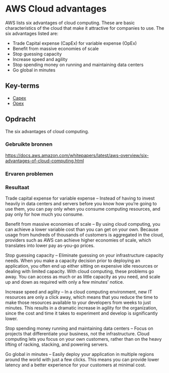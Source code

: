 # AWS Cloud advantages

AWS lists six advantages of cloud computing. These are basic characteristics of the cloud that make it attractive for companies to use.
The six advantages listed are:
- Trade Capital expense (CapEx) for variable expense (OpEx)
- Benefit from massive economies of scale
- Stop guessing capacity
- Increase speed and agility
- Stop spending money on running and maintaining data centers
- Go global in minutes

## Key-terms
- [Capex](../beschrijvingen/cloudCost.md#Capex)
- [Opex](../beschrijvingen/cloudCost.md#Opex)
## Opdracht
The six advantages of cloud computing.

### Gebruikte bronnen
https://docs.aws.amazon.com/whitepapers/latest/aws-overview/six-advantages-of-cloud-computing.html
### Ervaren problemen

### Resultaat

Trade capital expense for variable expense – Instead of having to invest heavily in data centers and servers before you know how you’re going to use them, you can pay only when you consume computing resources, and pay only for how much you consume.

Benefit from massive economies of scale – By using cloud computing, you can achieve a lower variable cost than you can get on your own. Because usage from hundreds of thousands of customers is aggregated in the cloud, providers such as AWS can achieve higher economies of scale, which translates into lower pay as-you-go prices.

Stop guessing capacity – Eliminate guessing on your infrastructure capacity needs. When you make a capacity decision prior to deploying an application, you often end up either sitting on expensive idle resources or dealing with limited capacity. With cloud computing, these problems go away. You can access as much or as little capacity as you need, and scale up and down as required with only a few minutes’ notice.

Increase speed and agility – In a cloud computing environment, new IT resources are only a click away, which means that you reduce the time to make those resources available to your developers from weeks to just minutes. This results in a dramatic increase in agility for the organization, since the cost and time it takes to experiment and develop is significantly lower.

Stop spending money running and maintaining data centers – Focus on projects that differentiate your business, not the infrastructure. Cloud computing lets you focus on your own customers, rather than on the heavy lifting of racking, stacking, and powering servers.

Go global in minutes – Easily deploy your application in multiple regions around the world with just a few clicks. This means you can provide lower latency and a better experience for your customers at minimal cost.
